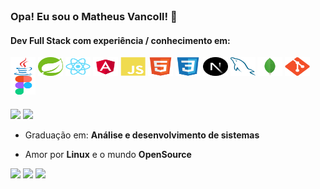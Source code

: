 <div style="display: inline_block"><br>
  <h3>Opa! Eu sou o Matheus Vancoll! 👋</h3>
  <h4>Dev Full Stack com experiência / conhecimento em: </h4>
  <img align="center" alt="matheusvancoll-Java" height="30" width="40" src="https://raw.githubusercontent.com/devicons/devicon/master/icons/java/java-original.svg">
  <img align="center" alt="matheusvancoll-Spring" height="30" width="40" src="https://raw.githubusercontent.com/devicons/devicon/master/icons/spring/spring-original.svg">
  <img align="center" alt="matheusvancoll-React" height="30" width="40" src="https://raw.githubusercontent.com/devicons/devicon/master/icons/react/react-original.svg">
  <img align="center" alt="matheusvancoll-React" height="30" width="40" src="https://raw.githubusercontent.com/devicons/devicon/master/icons/angular/angular-original.svg">
  <img align="center" alt="matheusvancoll-Js" height="30" width="40" src="https://raw.githubusercontent.com/devicons/devicon/master/icons/javascript/javascript-plain.svg">
  <img align="center" alt="matheusvancoll-HTML" height="30" width="40" src="https://raw.githubusercontent.com/devicons/devicon/master/icons/html5/html5-original.svg">
  <img align="center" alt="matheusvancoll-CSS" height="30" width="40" src="https://raw.githubusercontent.com/devicons/devicon/master/icons/css3/css3-original.svg">
  <img align="center" alt="matheusvancoll-NextJS" height="30" width="40" src="https://raw.githubusercontent.com/devicons/devicon/master/icons/nextjs/nextjs-original.svg">
  <img align="center" alt="matheusvancoll-MySQL" height="30" width="40" src="https://raw.githubusercontent.com/devicons/devicon/master/icons/mysql/mysql-original.svg">
  <img align="center" alt="matheusvancoll-MongoDB" height="30" width="40" src="https://raw.githubusercontent.com/devicons/devicon/master/icons/mongodb/mongodb-original.svg">
  <img align="center" alt="matheusvancoll-Git" height="30" width="40" src="https://raw.githubusercontent.com/devicons/devicon/master/icons/git/git-original.svg">
  <img align="center" alt="matheusvancoll-Insomnia" height="30" width="40" src="https://raw.githubusercontent.com/devicons/devicon/master/icons/figma/figma-original.svg">
</div>

### 
<div>
  <a href="https://github.com/matheusvancoll"></a>
  <img height="180em" src="https://github-readme-stats.vercel.app/api?username=matheusvancoll&show_icons=true&theme=dracula&include_all_commits=true&count_private=true"/>
  <img height="180em" src="https://github-readme-stats.vercel.app/api/top-langs/?username=matheusvancoll&layout=compact&langs_count=7&theme=dracula"/>
</div>

  - Graduação em: <strong>Análise e desenvolvimento de sistemas</strong>

  - Amor por <strong>Linux</strong> e o mundo <strong>OpenSource</strong>

<div> 
  <a href="https://instagram.com/matheusvancoll" target="_blank"><img src="https://img.shields.io/badge/-Instagram-%23E4405F?style=for-the-badge&logo=instagram&logoColor=white" target="_blank"></a>
 <a href = "mailto:matheu-s_andre@hotmail.com"><img src="https://img.shields.io/badge/-Email-%23333?style=for-the-badge&logo=gmail&logoColor=white" target="_blank"></a>
  <a href="https://www.linkedin.com/in/matheusandre-silva/" target="_blank"><img src="https://img.shields.io/badge/-LinkedIn-%230077B5?style=for-the-badge&logo=linkedin&logoColor=white" target="_blank"></a>
</div>
